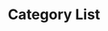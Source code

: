 ---
title: "Category List"
description: "Category Membahas segala hal tentang dunia Teknologi, Ilmu Pengetahuan Tekonologi & tentang perkembang dan pembahasan secara mendalam."
cascade:
  thumbnail: /img/300x200.png
---